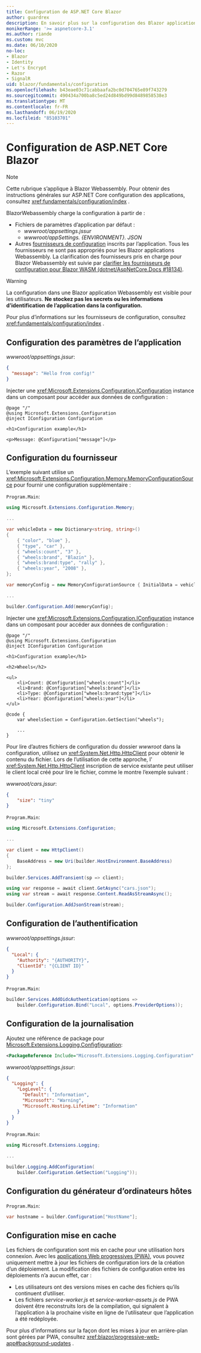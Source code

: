 ```yaml
---
title: Configuration de ASP.NET Core Blazor
author: guardrex
description: En savoir plus sur la configuration des Blazor applications, notamment les paramètres d’application, l’authentification et la configuration de la journalisation.
monikerRange: '>= aspnetcore-3.1'
ms.author: riande
ms.custom: mvc
ms.date: 06/10/2020
no-loc:
- Blazor
- Identity
- Let's Encrypt
- Razor
- SignalR
uid: blazor/fundamentals/configuration
ms.openlocfilehash: b43eae03c71cabbaafa2bc0d704765e89f743279
ms.sourcegitcommit: 490434a700ba8c5ed24d849bd99d8489858538e3
ms.translationtype: MT
ms.contentlocale: fr-FR
ms.lasthandoff: 06/19/2020
ms.locfileid: "85103701"
---
```

# <a name="aspnet-core-blazor-configuration"></a>Configuration de ASP.NET Core Blazor

> [!NOTE]
> Cette rubrique s’applique à Blazor Webassembly. Pour obtenir des instructions générales sur ASP.NET Core configuration des applications, consultez <xref:fundamentals/configuration/index> .

BlazorWebassembly charge la configuration à partir de :

* Fichiers de paramètres d’application par défaut :
  * *wwwroot/appsettings.jssur*
  * *wwwroot/appSettings. {ENVIRONMENT}. JSON*
* Autres [fournisseurs de configuration](xref:fundamentals/configuration/index) inscrits par l’application. Tous les fournisseurs ne sont pas appropriés pour les Blazor applications Webassembly. La clarification des fournisseurs pris en charge pour Blazor Webassembly est suivie par [clarifier les fournisseurs de configuration pour Blazor WASM (dotnet/AspNetCore.Docs #18134)](https://github.com/dotnet/AspNetCore.Docs/issues/18134).

> [!WARNING]
> La configuration dans une Blazor application Webassembly est visible pour les utilisateurs. **Ne stockez pas les secrets ou les informations d’identification de l’application dans la configuration.**

Pour plus d’informations sur les fournisseurs de configuration, consultez <xref:fundamentals/configuration/index> .

## <a name="app-settings-configuration"></a>Configuration des paramètres de l’application

*wwwroot/appsettings.jssur*:

```json
{
  "message": "Hello from config!"
}
```

Injecter une <xref:Microsoft.Extensions.Configuration.IConfiguration> instance dans un composant pour accéder aux données de configuration :

```razor
@page "/"
@using Microsoft.Extensions.Configuration
@inject IConfiguration Configuration

<h1>Configuration example</h1>

<p>Message: @Configuration["message"]</p>
```

## <a name="provider-configuration"></a>Configuration du fournisseur

L’exemple suivant utilise un <xref:Microsoft.Extensions.Configuration.Memory.MemoryConfigurationSource> pour fournir une configuration supplémentaire :

`Program.Main`:

```csharp
using Microsoft.Extensions.Configuration.Memory;

...

var vehicleData = new Dictionary<string, string>()
{
    { "color", "blue" },
    { "type", "car" },
    { "wheels:count", "3" },
    { "wheels:brand", "Blazin" },
    { "wheels:brand:type", "rally" },
    { "wheels:year", "2008" },
};

var memoryConfig = new MemoryConfigurationSource { InitialData = vehicleData };

...

builder.Configuration.Add(memoryConfig);
```

Injecter une <xref:Microsoft.Extensions.Configuration.IConfiguration> instance dans un composant pour accéder aux données de configuration :

```razor
@page "/"
@using Microsoft.Extensions.Configuration
@inject IConfiguration Configuration

<h1>Configuration example</h1>

<h2>Wheels</h2>

<ul>
    <li>Count: @Configuration["wheels:count"]</li>
    <li>Brand: @Configuration["wheels:brand"]</li>
    <li>Type: @Configuration["wheels:brand:type"]</li>
    <li>Year: @Configuration["wheels:year"]</li>
</ul>

@code {
    var wheelsSection = Configuration.GetSection("wheels");
    
    ...
}
```

Pour lire d’autres fichiers de configuration du dossier *wwwroot* dans la configuration, utilisez un <xref:System.Net.Http.HttpClient> pour obtenir le contenu du fichier. Lors de l’utilisation de cette approche, l' <xref:System.Net.Http.HttpClient> inscription de service existante peut utiliser le client local créé pour lire le fichier, comme le montre l’exemple suivant :

*wwwroot/cars.jssur*:

```json
{
    "size": "tiny"
}
```

`Program.Main`:

```csharp
using Microsoft.Extensions.Configuration;

...

var client = new HttpClient()
{
    BaseAddress = new Uri(builder.HostEnvironment.BaseAddress)
};

builder.Services.AddTransient(sp => client);

using var response = await client.GetAsync("cars.json");
using var stream = await response.Content.ReadAsStreamAsync();

builder.Configuration.AddJsonStream(stream);
```

## <a name="authentication-configuration"></a>Configuration de l’authentification

*wwwroot/appsettings.jssur*:

```json
{
  "Local": {
    "Authority": "{AUTHORITY}",
    "ClientId": "{CLIENT ID}"
  }
}
```

`Program.Main`:

```csharp
builder.Services.AddOidcAuthentication(options =>
    builder.Configuration.Bind("Local", options.ProviderOptions));
```

## <a name="logging-configuration"></a>Configuration de la journalisation

Ajoutez une référence de package pour [Microsoft.Extensions.Logging.Configfiguration](https://www.nuget.org/packages/Microsoft.Extensions.Logging.Configuration/):

```xml
<PackageReference Include="Microsoft.Extensions.Logging.Configuration" Version="{VERSION}" />
```

*wwwroot/appsettings.jssur*:

```json
{
  "Logging": {
    "LogLevel": {
      "Default": "Information",
      "Microsoft": "Warning",
      "Microsoft.Hosting.Lifetime": "Information"
    }
  }
}
```

`Program.Main`:

```csharp
using Microsoft.Extensions.Logging;

...

builder.Logging.AddConfiguration(
    builder.Configuration.GetSection("Logging"));
```

## <a name="host-builder-configuration"></a>Configuration du générateur d’ordinateurs hôtes

`Program.Main`:

```csharp
var hostname = builder.Configuration["HostName"];
```

## <a name="cached-configuration"></a>Configuration mise en cache

Les fichiers de configuration sont mis en cache pour une utilisation hors connexion. Avec les [applications Web progressives (PWA)](xref:blazor/progressive-web-app), vous pouvez uniquement mettre à jour les fichiers de configuration lors de la création d’un déploiement. La modification des fichiers de configuration entre les déploiements n’a aucun effet, car :

* Les utilisateurs ont des versions mises en cache des fichiers qu’ils continuent d’utiliser.
* Les fichiers *service-worker.js* et *service-worker-assets.js* de PWA doivent être reconstruits lors de la compilation, qui signalent à l’application à la prochaine visite en ligne de l’utilisateur que l’application a été redéployée.

Pour plus d’informations sur la façon dont les mises à jour en arrière-plan sont gérées par PWA, consultez <xref:blazor/progressive-web-app#background-updates> .
